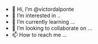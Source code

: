 - 👋 Hi, I’m @victordalponte
- 👀 I’m interested in ..
- 🌱 I’m currently learning ...
- 💞️ I’m looking to collaborate on ...
- 📫 How to reach me ...

<!---
victordalponte/victordalponte is a ✨ special ✨ repository because its `README.md` (this file) appears on your GitHub profile.
You can click the Preview link to take a look at your changes.
--->
